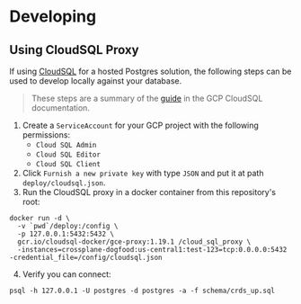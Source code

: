 # Developing

## Using CloudSQL Proxy

If using [CloudSQL](https://cloud.google.com/sql) for a hosted Postgres
solution, the following steps can be used to develop locally against your
database.

> These steps are a summary of the
> [guide](https://cloud.google.com/sql/docs/postgres/connect-admin-proxy#docker-proxy-image)
> in the GCP CloudSQL documentation.

1. Create a `ServiceAccount` for your GCP project with the following
   permissions:
    - `Cloud SQL Admin`
    - `Cloud SQL Editor`
    - `Cloud SQL Client`
2. Click `Furnish a new private key` with type `JSON` and put it at path
   `deploy/cloudsql.json`.
3. Run the CloudSQL proxy in a docker container from this repository's root:

```
docker run -d \
  -v `pwd`/deploy:/config \
  -p 127.0.0.1:5432:5432 \
  gcr.io/cloudsql-docker/gce-proxy:1.19.1 /cloud_sql_proxy \
  -instances=crossplane-dogfood:us-central1:test-123=tcp:0.0.0.0:5432 -credential_file=/config/cloudsql.json
```

4. Verify you can connect:

```
psql -h 127.0.0.1 -U postgres -d postgres -a -f schema/crds_up.sql
```
